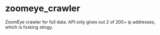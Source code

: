 # zoomeye_crawler
ZoomEye crawler for full data. API only gives out 2 of 200+ ip addresses, which is fxxking stingy.
